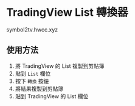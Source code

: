 # TradingView List 轉換器

symbol2tv.hwcc.xyz

## 使用方法

1. 將 TradingView 的 List 複製到剪貼簿
2. 貼到 `List` 欄位
3. 按下 `轉換` 按鈕
4. 將結果複製到剪貼簿
5. 貼到 TradingView 的 List 欄位
